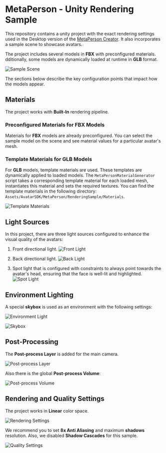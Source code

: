 # MetaPerson - Unity Rendering Sample

This repository contains a unity project with the exact rendering settings used in the Desktop version of the [MetaPerson Creator](https://metaperson.avatarsdk.com/). It also incorporates a sample scene to showcase avatars.

The project includes several models in **FBX** with preconfigured materials. dditionally, some models are dynamically loaded at runtime in **GLB** format.

![Sample Scene](./Documentation/Images/sample_scene.JPG "Sample Scene")

The sections below describe the key configuration points that impact how the models appear.

## Materials

The project works with **Built-In** rendering pipeline.

### Preconfigured Materials for FBX Models

Materials for **FBX** models are already preconfigured. You can select the sample model on the scene and see material values for a particular avatar's mesh.

### Template Materials for GLB Models

For **GLB** models, template materials are used. These templates are dynamically applied to loaded models. 
The `MetaPersonMaterialGenerator` script takes a corresponding template material for each loaded mesh, instantiates this material and sets the required textures.
You can find the template materials in the following directory: `Assets/AvatarSDK/MetaPerson/RenderingSample/Materials`. 

![Template Materials](./Documentation/Images/template_materials.JPG "Template Materials")

## Light Sources

In this project, there are three light sources configured to enhance the visual quality of the avatars:

1. Front directional light.
![Front Light](./Documentation/Images/front_light.png "Front Light")

2. Back directional light.
![Back Light](./Documentation/Images/back_light.png "Back Light")

3. Spot light that is configured with constraints to always point towards the avatar's head, ensuring that the face is well-lit and highlighted.
![Spot Light](./Documentation/Images/spot_light.png "Spot Light")

## Environment Lighting

A special **skybox** is used as an environment with the following settings:

![Environment Light](./Documentation/Images/environment_light_settings.JPG "Environment Light")

![Skybox](./Documentation/Images/skybox.JPG "Skybox")

## Post-Processing

The **Post-process Layer** is added for the main camera.

![Post-process Layer](./Documentation/Images/skybox.JPG "Post-process Layer")

Also there is the global **Post-process Volume**:

![Post-process Volume](./Documentation/Images/post_process_volume.JPG "Post-process Volume")

## Rendering and Quality Settings

The project works in **Linear** color space.

![Rendering Settings](./Documentation/Images/rendering_settings.png "Rendeing Settings")

We recommend you to set **8x Anti Aliasing** and maximum **shadows** resolution. Also, we disabled **Shadow Cascades** for this sample.

![Quality Settings](./Documentation/Images/quality_settings.png "Quality Settings")